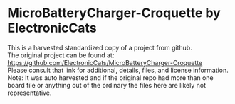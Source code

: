 
# MicroBatteryCharger-Croquette by ElectronicCats  
This is a harvested standardized copy of a project from github.  
The original project can be found at:  
https://github.com/ElectronicCats/MicroBatteryCharger-Croquette  
Please consult that link for additional, details, files, and license information.  
Note: It was auto harvested and if the original repo had more than one board file or anything out of the ordinary the files here are likely not representative.  
    